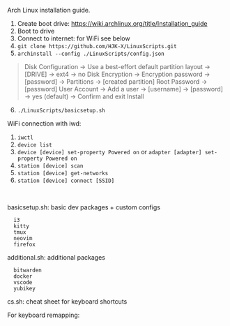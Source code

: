 Arch Linux installation guide.

1. Create boot drive: https://wiki.archlinux.org/title/Installation_guide
2. Boot to drive
3. Connect to internet: for WiFi see below
4. ```git clone https://github.com/HJK-X/LinuxScripts.git```
5. ```archinstall --config ./LinuxScripts/config.json```
> Disk Configuration -> Use a best-effort default partition layout -> [DRIVE] -> ext4 -> no
> Disk Encryption -> Encryption password -> [password] -> Partitions -> [created partition]
> Root Password -> [password]
> User Account -> Add a user -> [username] -> [password] -> yes (default) -> Confirm and exit
> Install
6. ```./LinuxScripts/basicsetup.sh```


WiFi connection with iwd:
1. ```iwctl```
2. ```device list```
3. ```device [device] set-property Powered on``` or ```adapter [adapter] set-property Powered on```
4.  ```station [device] scan```
5.  ```station [device] get-networks```
6.  ```station [device] connect [SSID]```




<br>

basicsetup.sh: basic dev packages + custom configs
```
  i3
  kitty
  tmux
  neovim
  firefox
```

additional.sh: additional packages
```
  bitwarden
  docker
  vscode
  yubikey
```
cs.sh: cheat sheet for keyboard shortcuts

For keyboard remapping:
  
